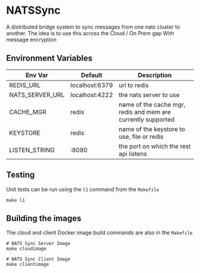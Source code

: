 # NATSSync
A distributed bridge system to sync messages from one nats cluster to another.  The idea is to use this across the Cloud / On Prem gap
With message encryption


## Environment Variables
| Env Var | Default | Description |
| ---- | ------------ | ----------- |
| REDIS_URL | localhost:6379 | url to redis |
| NATS_SERVER_URL | localhost:4222 | the nats server to use
| CACHE_MGR | redis | name of the cache mgr, redis and mem are currently supported
| KEYSTORE | redis | name of the keystore to use, file or redis 
| LISTEN_STRING | :8080 | the port on which the rest api listens
 

## Testing
Unit tests can be run using the `l1` command from the `Makefile`
```shell
make l1
```


## Building the images
The cloud and client Docker image build commands are also in the `Makefile`
```shell
# NATS Sync Server Image
make cloudimage
```
```shell
# NATS Sync Client Image
make clientimage
```

